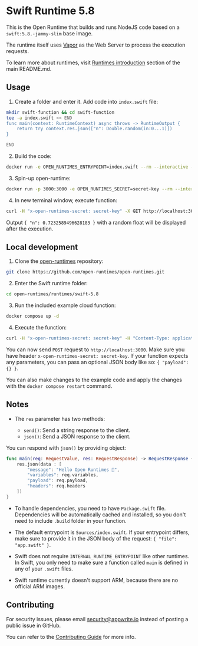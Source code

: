 # Swift Runtime 5.8

This is the Open Runtime that builds and runs NodeJS code based on a `swift:5.8.-jammy-slim` base image. 

The runtime itself uses [Vapor](https://vapor.codes) as the Web Server to process the execution requests.

To learn more about runtimes, visit [Runtimes introduction](https://github.com/open-runtimes/open-runtimes#runtimes-introduction) section of the main README.md.

## Usage

1. Create a folder and enter it. Add code into `index.swift` file:

```bash
mkdir swift-function && cd swift-function
tee -a index.swift << END
func main(context: RuntimeContext) async throws -> RuntimeOutput {
    return try context.res.json(["n": Double.random(in:0...1)])
}

END

```

2. Build the code:

```bash
docker run -e OPEN_RUNTIMES_ENTRYPOINT=index.swift --rm --interactive --tty --volume $PWD:/mnt/code openruntimes/swift:v3-5.8 sh helpers/build.sh
```

3. Spin-up open-runtime:

```bash
docker run -p 3000:3000 -e OPEN_RUNTIMES_SECRET=secret-key --rm --interactive --tty --volume $PWD/code.tar.gz:/mnt/code/code.tar.gz:ro openruntimes/swift:v3-5.8 sh helpers/start.sh "/usr/local/server/src/function/Runtime serve --env production --hostname 0.0.0.0 --port 3000"
```

4. In new terminal window, execute function:

```bash
curl -H "x-open-runtimes-secret: secret-key" -X GET http://localhost:3000/
```

Output `{ "n": 0.7232589496628183 }` with a random float will be displayed after the execution.

## Local development

1. Clone the [open-runtimes](https://github.com/open-runtimes/open-runtimes) repository:

```bash
git clone https://github.com/open-runtimes/open-runtimes.git
```

2. Enter the Swift runtime folder:

```bash
cd open-runtimes/runtimes/swift-5.8
```

3. Run the included example cloud function:

```bash
docker compose up -d
```

4. Execute the function:

```bash
curl -H "x-open-runtimes-secret: secret-key" -H "Content-Type: application/json" -X POST http://localhost:3000/ -d '{"payload": "{}"}'
```

You can now send `POST` request to `http://localhost:3000`. Make sure you have header `x-open-runtimes-secret: secret-key`. If your function expects any parameters, you can pass an optional JSON body like so: `{ "payload":{} }`.

You can also make changes to the example code and apply the changes with the `docker compose restart` command.

## Notes

- The `res` parameter has two methods:

    - `send()`: Send a string response to the client.
    - `json()`: Send a JSON response to the client.

You can respond with `json()` by providing object:

```swift
func main(req: RequestValue, res: RequestResponse) -> RequestResponse {
    res.json(data : [
        "message": "Hello Open Runtimes 👋",
        "variables": req.variables,
        "payload": req.payload,
        "headers": req.headers
    ])
}
```

- To handle dependencies, you need to have `Package.swift` file. Dependencies will be automatically cached and installed, so you don't need to include `.build` folder in your function.

- The default entrypoint is `Sources/index.swift`. If your entrypoint differs, make sure to provide it in the JSON body of the request: `{ "file": "app.swift" }`.

- Swift does not require `INTERNAL_RUNTIME_ENTRYPOINT` like other runtimes. In Swift, you only need to make sure a function called `main` is defined in any of your `.swift` files.

- Swift runtime currently doesn't support ARM, because there are no official ARM images.

## Contributing

For security issues, please email security@appwrite.io instead of posting a public issue in GitHub.

You can refer to the [Contributing Guide](https://github.com/open-runtimes/open-runtimes/blob/main/CONTRIBUTING.md) for more info.
